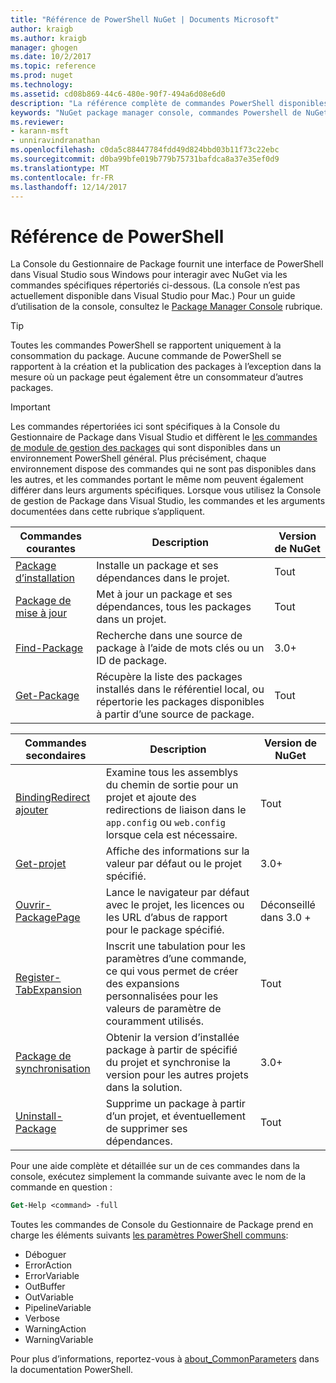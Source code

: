 ```yaml
---
title: "Référence de PowerShell NuGet | Documents Microsoft"
author: kraigb
ms.author: kraigb
manager: ghogen
ms.date: 10/2/2017
ms.topic: reference
ms.prod: nuget
ms.technology: 
ms.assetid: cd08b869-44c6-480e-90f7-494a6d08e6d0
description: "La référence complète de commandes PowerShell disponibles dans la Console du Gestionnaire de Package NuGet dans Visual Studio."
keywords: "NuGet package manager console, commandes Powershell de NuGet, référence NuGet Powershell"
ms.reviewer:
- karann-msft
- unniravindranathan
ms.openlocfilehash: c0da5c88447784fdd49d824bbd03b11f73c22ebc
ms.sourcegitcommit: d0ba99bfe019b779b75731bafdca8a37e35ef0d9
ms.translationtype: MT
ms.contentlocale: fr-FR
ms.lasthandoff: 12/14/2017
---
```

# <a name="powershell-reference"></a>Référence de PowerShell

La Console du Gestionnaire de Package fournit une interface de PowerShell dans Visual Studio sous Windows pour interagir avec NuGet via les commandes spécifiques répertoriés ci-dessous. (La console n’est pas actuellement disponible dans Visual Studio pour Mac.) Pour un guide d’utilisation de la console, consultez le [Package Manager Console](../tools/package-manager-console.md) rubrique.

> [!Tip]
> Toutes les commandes PowerShell se rapportent uniquement à la consommation du package. Aucune commande de PowerShell se rapportent à la création et la publication des packages à l’exception dans la mesure où un package peut également être un consommateur d’autres packages.

> [!Important]
> Les commandes répertoriées ici sont spécifiques à la Console du Gestionnaire de Package dans Visual Studio et diffèrent le [les commandes de module de gestion des packages](https://msdn.microsoft.com/powershell/reference/6/packagemanagement/packagemanagement) qui sont disponibles dans un environnement PowerShell général. Plus précisément, chaque environnement dispose des commandes qui ne sont pas disponibles dans les autres, et les commandes portant le même nom peuvent également différer dans leurs arguments spécifiques. Lorsque vous utilisez la Console de gestion de Package dans Visual Studio, les commandes et les arguments documentées dans cette rubrique s’appliquent.

| Commandes courantes | Description | Version de NuGet |
| --- | --- | --- |
| [Package d’installation](ps-ref-install-package.md) | Installe un package et ses dépendances dans le projet. | Tout |
| [Package de mise à jour](ps-ref-update-package.md) | Met à jour un package et ses dépendances, tous les packages dans un projet. | Tout |
| [Find-Package](ps-ref-find-package.md) | Recherche dans une source de package à l’aide de mots clés ou un ID de package. | 3.0+ |
| [Get-Package](ps-ref-get-package.md) | Récupère la liste des packages installés dans le référentiel local, ou répertorie les packages disponibles à partir d’une source de package. | Tout |

| Commandes secondaires | Description | Version de NuGet |
| --- | --- | --- |
| [BindingRedirect ajouter](ps-ref-add-bindingredirect.md) | Examine tous les assemblys du chemin de sortie pour un projet et ajoute des redirections de liaison dans le `app.config` ou `web.config` lorsque cela est nécessaire. | Tout |
| [Get-projet](ps-ref-get-project.md) | Affiche des informations sur la valeur par défaut ou le projet spécifié. | 3.0+ |
| [Ouvrir-PackagePage](ps-ref-open-packagepage.md) | Lance le navigateur par défaut avec le projet, les licences ou les URL d’abus de rapport pour le package spécifié. | Déconseillé dans 3.0 + |
| [Register-TabExpansion](ps-ref-register-tabexpansion.md) | Inscrit une tabulation pour les paramètres d’une commande, ce qui vous permet de créer des expansions personnalisées pour les valeurs de paramètre de couramment utilisés. | Tout |
| [Package de synchronisation](ps-ref-sync-package.md) | Obtenir la version d’installée package à partir de spécifié du projet et synchronise la version pour les autres projets dans la solution. | 3.0+ |
| [Uninstall-Package](ps-ref-uninstall-package.md) | Supprime un package à partir d’un projet, et éventuellement de supprimer ses dépendances. | Tout |

Pour une aide complète et détaillée sur un de ces commandes dans la console, exécutez simplement la commande suivante avec le nom de la commande en question :

```ps
Get-Help <command> -full
```

Toutes les commandes de Console du Gestionnaire de Package prend en charge les éléments suivants [les paramètres PowerShell communs](http://go.microsoft.com/fwlink/?LinkID=113216):

- Déboguer
- ErrorAction
- ErrorVariable
- OutBuffer
- OutVariable
- PipelineVariable
- Verbose
- WarningAction
- WarningVariable

Pour plus d’informations, reportez-vous à [about_CommonParameters](http://go.microsoft.com/fwlink/?LinkID=113216) dans la documentation PowerShell.
